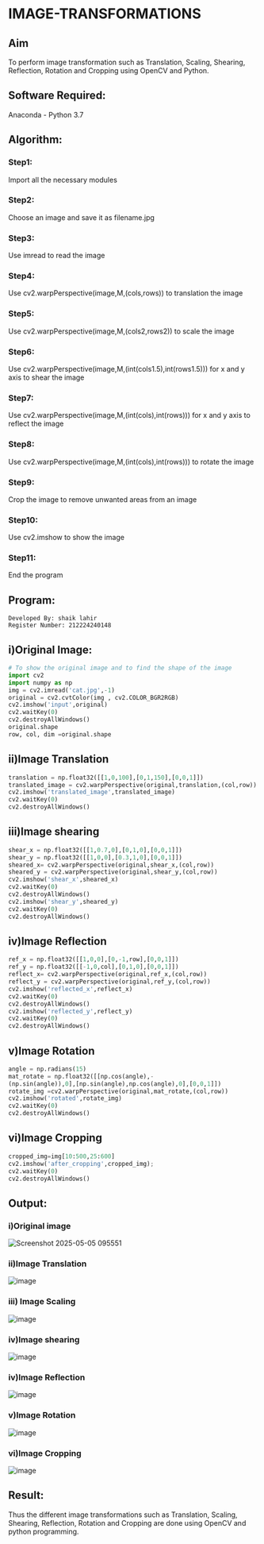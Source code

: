 # IMAGE-TRANSFORMATIONS


## Aim
To perform image transformation such as Translation, Scaling, Shearing, Reflection, Rotation and Cropping using OpenCV and Python.

## Software Required:
Anaconda - Python 3.7

## Algorithm:
### Step1:

Import all the necessary modules

### Step2:

Choose an image and save it as filename.jpg

### Step3:

Use imread to read the image

### Step4:

Use cv2.warpPerspective(image,M,(cols,rows)) to translation the image

### Step5:

Use cv2.warpPerspective(image,M,(cols2,rows2)) to scale the image

### Step6:
Use cv2.warpPerspective(image,M,(int(cols1.5),int(rows1.5))) for x and y axis to shear the image

### Step7:

Use cv2.warpPerspective(image,M,(int(cols),int(rows))) for x and y axis to reflect the image

### Step8:

Use cv2.warpPerspective(image,M,(int(cols),int(rows))) to rotate the image

### Step9:

Crop the image to remove unwanted areas from an image

### Step10:

Use cv2.imshow to show the image

### Step11:

End the program
## Program:
```
Developed By: shaik lahir
Register Number: 212224240148
```
##  i)Original Image:
```python
# To show the original image and to find the shape of the image
import cv2
import numpy as np
img = cv2.imread('cat.jpg',-1)
original = cv2.cvtColor(img , cv2.COLOR_BGR2RGB)
cv2.imshow('input',original)
cv2.waitKey(0)
cv2.destroyAllWindows()
original.shape
row, col, dim =original.shape
```
## ii)Image Translation
```python
translation = np.float32([[1,0,100],[0,1,150],[0,0,1]])
translated_image = cv2.warpPerspective(original,translation,(col,row))
cv2.imshow('translated_image',translated_image)
cv2.waitKey(0)
cv2.destroyAllWindows()
```
## iii)Image shearing
```python
shear_x = np.float32([[1,0.7,0],[0,1,0],[0,0,1]])
shear_y = np.float32([[1,0,0],[0.3,1,0],[0,0,1]])
sheared_x= cv2.warpPerspective(original,shear_x,(col,row))
sheared_y = cv2.warpPerspective(original,shear_y,(col,row))
cv2.imshow('shear_x',sheared_x)
cv2.waitKey(0)
cv2.destroyAllWindows()
cv2.imshow('shear_y',sheared_y)
cv2.waitKey(0)
cv2.destroyAllWindows()

```
## iv)Image Reflection
```python
ref_x = np.float32([[1,0,0],[0,-1,row],[0,0,1]])
ref_y = np.float32([[-1,0,col],[0,1,0],[0,0,1]])
reflect_x= cv2.warpPerspective(original,ref_x,(col,row))
reflect_y = cv2.warpPerspective(original,ref_y,(col,row))
cv2.imshow('reflected_x',reflect_x)
cv2.waitKey(0)
cv2.destroyAllWindows()
cv2.imshow('reflected_y',reflect_y)
cv2.waitKey(0)
cv2.destroyAllWindows()
```
## v)Image Rotation
```python
angle = np.radians(15)
mat_rotate = np.float32([[np.cos(angle),-
(np.sin(angle)),0],[np.sin(angle),np.cos(angle),0],[0,0,1]])
rotate_img =cv2.warpPerspective(original,mat_rotate,(col,row))
cv2.imshow('rotated',rotate_img)
cv2.waitKey(0)
cv2.destroyAllWindows()

```
## vi)Image Cropping
```python
cropped_img=img[10:500,25:600] 
cv2.imshow('after_cropping',cropped_img);
cv2.waitKey(0)
cv2.destroyAllWindows()

```


## Output:

  ### i)Original image
  
![Screenshot 2025-05-05 095551](https://github.com/user-attachments/assets/c528a6d2-6a4a-4688-9541-7710612a2a74)


### ii)Image Translation

![image](https://github.com/user-attachments/assets/eea4fb52-3682-42d7-9e93-58f0fa1bdfcc)



### iii) Image Scaling


![image](https://github.com/user-attachments/assets/f84947cc-7ad5-47ba-8c0e-12d73656ea6b)



### iv)Image shearing

![image](https://github.com/user-attachments/assets/f584d754-2963-4e8d-9a7a-02fba539664d)



### iv)Image Reflection


![image](https://github.com/user-attachments/assets/ba5de268-1a23-4c2c-a0ac-48c0e21f5657)



### v)Image Rotation

![image](https://github.com/user-attachments/assets/15844e37-2238-4145-b06e-aa22fdd0e921)



### vi)Image Cropping

![image](https://github.com/user-attachments/assets/4092d42c-f226-4eef-83cc-f336e298bd1b)




## Result: 

Thus the different image transformations such as Translation, Scaling, Shearing, Reflection, Rotation and Cropping are done using OpenCV and python programming.
